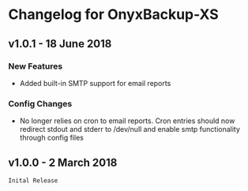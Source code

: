 # Changelog for OnyxBackup-XS

## v1.0.1 - 18 June 2018
  ### New Features
  - Added built-in SMTP support for email reports
  ### Config Changes
  - No longer relies on cron to email reports. Cron entries should now redirect stdout and stderr to /dev/null and enable smtp functionality through config files

## v1.0.0 - 2 March 2018
	Inital Release
